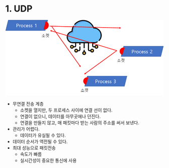 # 1. UDP

![](/bin/Network_image/network_2_7.png)

- 무연결 전송 계층
	- 소켓을 열지만, 두 프로세스 사이에 연결 선이 없다.
	- 연결이 없으니, 데이터를 아무곳에나 던진다. 
	- 연결을 만들지 않고, 매 패킷마다 받는 사람의 주소를 써서 보낸다.
- 관리가 어렵다.
	- 데이터가 유실될 수 있다.
- 데이터 순서가 역전될 수 있다.
- 최대 성능으로 패킷전송
	- 속도가 빠름
	- 실시간성이 중요한 통신에 사용
